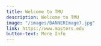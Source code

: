 ```yaml
---
title: Welcome to TMU
description: Welcome to TMU
image: "/images/BANNERImage7.jpg"
link: https://www.masters.edu
button-text: More Info
---
```


